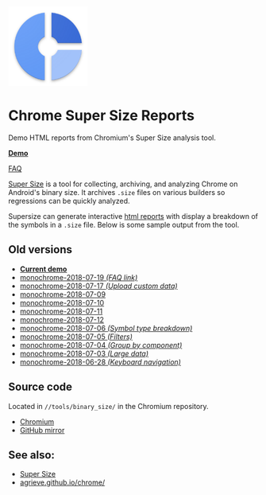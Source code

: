 <img src="icon.png" height="160" width="160">

# Chrome Super Size Reports
Demo HTML reports from Chromium's Super Size analysis tool.

[**Demo**](demo)

[FAQ](FAQ)

[Super Size](https://chromium.googlesource.com/chromium/src/+/master/tools/binary_size/README.md#Super-Size)
is a tool for collecting, archiving, and analyzing Chrome on Android's binary size.
It archives `.size` files on various builders so regressions can be quickly analyzed.

Supersize can generate interactive
[html reports](https://chromium.googlesource.com/chromium/src/+/master/tools/binary_size/README.md#Usage_html_report)
with display a breakdown of the symbols in a `.size` file.
Below is some sample output from the tool.

## Old versions
- [**Current demo**](demo)
- [monochrome-2018-07-19 _(FAQ link)_](monochrome-2018-07-19)
- [monochrome-2018-07-17 _(Upload custom data)_](monochrome-2018-07-17)
- [monochrome-2018-07-09](monochrome-2018-07-09)
- [monochrome-2018-07-10](monochrome-2018-07-10)
- [monochrome-2018-07-11](monochrome-2018-07-11)
- [monochrome-2018-07-12](monochrome-2018-07-12)
- [monochrome-2018-07-06 _(Symbol type breakdown)_](monochrome-2018-07-06)
- [monochrome-2018-07-05 _(Filters)_](monochrome-2018-07-05)
- [monochrome-2018-07-04 _(Group by component)_](monochrome-2018-07-04)
- [monochrome-2018-07-03 _(Large data)_](monochrome-2018-07-03)
- [monochrome-2018-06-28 _(Keyboard navigation)_](monochrome-2018-06-28)

## Source code
Located in `//tools/binary_size/` in the Chromium repository.
- [Chromium](https://chromium.googlesource.com/chromium/src.git/+/master/tools/binary_size/)
- [GitHub mirror](https://github.com/chromium/chromium/tree/master/tools/binary_size)

## See also:
- [Super Size](https://chromium.googlesource.com/chromium/src/+/master/tools/binary_size/README.md#Super-Size)
- [agrieve.github.io/chrome/](https://agrieve.github.io/chrome/)
